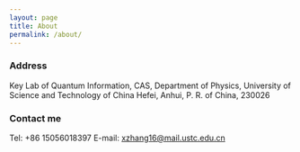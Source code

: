 ```yaml
---
layout: page
title: About
permalink: /about/
---
```


### Address

Key Lab of Quantum Information, CAS,
Department of Physics,
University of Science and Technology of China
Hefei, Anhui, P. R. of China, 230026

### Contact me
Tel: +86 15056018397
E-mail: [xzhang16@mail.ustc.edu.cn](mailto:xzhang16@mail.ustc.edu.cn)
